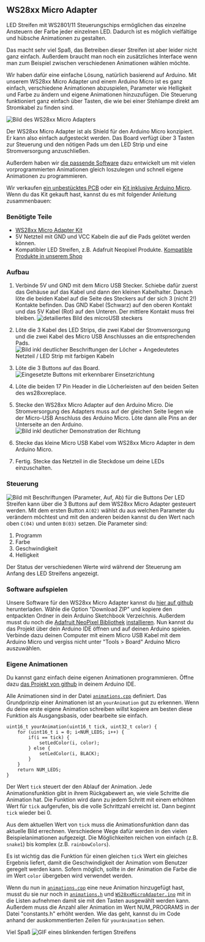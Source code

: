 ## WS28xx Micro Adapter

LED Streifen mit WS2801/11 Steuerungschips ermöglichen das einzelne Ansteuern der Farbe jeder einzelnen LED. Dadurch ist es möglich vielfältige und hübsche Animationen zu gestalten.

Das macht sehr viel Spaß, das Betreiben dieser Streifen ist aber leider nicht ganz einfach. Außerdem braucht man noch ein zusätzliches Interface wenn man zum Beispiel zwischen verschiedenen Animationen wählen möchte.

Wir haben dafür eine einfache Lösung, natürlich basierend auf Arduino. Mit unserem WS28xx Micro Adapter und einem Arduino Micro ist es ganz einfach, verschiedene Animationen abzuspielen, Parameter wie Helligkeit und Farbe zu ändern und eigene Animationen hinzuzufügen. Die Steuerung funktioniert ganz einfach über Tasten, die wie bei einer Stehlampe direkt am Stromkabel zu finden sind.

![Bild des WS28xx Micro Adapters](documentation/article_image.jpg)

Der WS28xx Micro Adapter ist als Shield für den Arduino Micro konzipiert. Er kann also einfach aufgesteckt werden. Das Board verfügt über 3 Tasten zur Steuerung und den nötigen Pads um den LED Strip und eine Stromversorgung anzuschließen.

Außerdem haben wir [die passende Software](https://www.github.com/AgileHardware/WS28xxMicroAdapter) dazu entwickelt um mit vielen vorprogrammierten Animationen gleich loszulegen und schnell eigene Animationen zu programmieren.

Wir verkaufen [ein unbestücktes PCB](http://my.agile-hardware.de/de/ws28xx-micro-adapter-nur-pcb) oder ein [Kit inklusive Arduino Micro](http://my.agile-hardware.de/de/ws28xx-micro-adapter-kit). Wenn du das Kit gekauft hast, kannst du es mit folgender Anleitung zusammenbauen:

### Benötigte Teile

- [WS28xx Micro Adapter Kit](http://my.agile-hardware.de/de/ws28xx-micro-adapter-kit) 
- 5V Netzteil mit GND und VCC Kabeln die auf die Pads gelötet werden können.
- Kompatibler LED Streifen, z.B. Adafruit Neopixel Produkte. [Kompatible Produkte in unserem Shop](http://my.agile-hardware.de/de/search?page=search&page_action=query&desc=on&sdesc=on&keywords=ws8xx)

### Aufbau

1. Verbinde 5V und GND mit dem Micro USB Stecker. Schiebe dafür zuerst das Gehäuse auf das Kabel und dann den kleinen Kabelhalter. Danach löte die beiden Kabel auf die Seite des Steckers auf der sich 3 (nicht 2!) Kontakte befinden. Das GND Kabel (Schwarz) auf den oberen Kontakt und das 5V Kabel (Rot) auf den Unteren. Der mittlere Kontakt muss frei bleiben.
![detailiertes Bild des microUSB steckers](documentation/microUSB_plug.jpg)

2. Löte die 3 Kabel des LED Strips, die zwei Kabel der Stromversorgung und die zwei Kabel des Micro USB Anschlusses an die entsprechenden Pads.
![Bild inkl deutlicher Beschriftungen der Löcher + Angedeutetes Netzteil / LED Strip mit farbigen Kabeln](documentation/step2_label.jpg)

3. Löte die 3 Buttons auf das Board.
![Eingesetzte Buttons mit erkennbarer Einsetzrichtung](documentation/step3.jpg)

4. Löte die beiden 17 Pin Header in die Löcherleisten auf den beiden Seiten des ws28xxreplace.

5. Stecke den WS28xx Micro Adapter auf den Arduino Micro. Die Stromversorgung des Adapters muss auf der gleichen Seite liegen wie der Micro-USB Anschluss des Arduino Micro. Löte dann alle Pins an der Unterseite an den Arduino.
![Bild inkl deutlicher Demonstration der Richtung](documentation/step5_label.jpg)

6. Stecke das kleine Micro USB Kabel vom WS28xx Micro Adapter in dem Arduino Micro.

7. Fertig. Stecke das Netzteil in die Steckdose um deine LEDs einzuschalten.

### Steuerung

![Bild mit Beschriftungen (Parameter, Auf, Ab) für die Buttons](documentation/control_label.jpg)
Der LED Streifen kann über die 3 Buttons auf dem WS28xx Micro Adapter gesteuert werden. Mit dem ersten Button `A(02)` wählst du aus welchen Parameter du verändern möchtest und mit den anderen beiden kannst du den Wert nach oben `C(04)` und unten `B(03)` setzen. Die Parameter sind:

1. Programm
2. Farbe
3. Geschwindigkeit
4. Helligkeit

Der Status der verschiedenen Werte wird während der Steuerung am Anfang des LED Streifens angezeigt.

### Software aufspielen

Unsere Software für den WS28xx Micro Adapter kannst du [hier auf github](https://www.github.com/AgileHardware/WS28xxMicroAdapter) herunterladen. Wähle die Option "Download ZIP" und kopiere den entpackten Ordner in dein Arduino Sketchbook Verzeichnis. Außerdem musst du noch die [Adafruit NeoPixel Bibliothek](https://github.com/adafruit/Adafruit_NeoPixel) [installieren](http://arduino.cc/en/Reference/Libraries).
Nun kannst du das Projekt über dein Arduino IDE öffnen und auf deinen Arduino spielen. Verbinde dazu deinen Computer mit einem Micro USB Kabel mit dem Arduino Micro und vergiss nicht unter "Tools > Board" Arduino Micro auszuwählen.

### Eigene Animationen

Du kannst ganz einfach deine eigenen Animationen programmieren. Öffne dazu [das Projekt von github](https://www.github.com/AgileHardware/WS28xxMicroAdapter) in deinem Arduino IDE. 

Alle Animationen sind in der Datei [`animations.cpp`](https://www.github.com/AgileHardware/WS28xxMicroAdapter/blob/master/animations.cpp) definiert. Das Grundprinzip einer Animationen ist an `yourAnimation` gut zu erkennen. Wenn du deine erste eigene Animation schreiben willst kopiere am besten diese Funktion als Ausgangsbasis, oder bearbeite sie einfach.

	uint16_t yourAnimation(uint16_t tick, uint32_t color) {
		for (uint16_t i = 0; i<NUM_LEDS; i++) {
			if(i == tick) {
				setLedColor(i, color);
			} else {
				setLedColor(i, BLACK);
			}
		}
		return NUM_LEDS;
	}

Der Wert `tick` steuert der den Ablauf der Animation.
Jede Animationsfunktion gibt in ihrem Rückgabewert an, wie viele Schritte die Animation hat. Die Funktion wird dann zu jedem Schritt mit einem erhöhten Wert für `tick` aufgerufen, bis die volle Schrittzahl erreicht ist. Dann beginnt `tick` wieder bei 0.

Aus dem aktuellen Wert von `tick` muss die Animationsfunktion dann das aktuelle Bild errechnen. Verschiedene Wege dafür werden in den vielen Beispielanimationen aufgezeigt. Die Möglichkeiten reichen von einfach (z.B. `snake1`) bis komplex (z.B. `rainbowColors`).

Es ist wichtig das die Funktion für einen gleichen `tick` Wert ein gleiches Ergebnis liefert, damit die Geschwindigkeit der Animation vom Benutzer geregelt werden kann. Sofern möglich, sollte in der Animation die Farbe die im Wert `color` übergeben wird verwendet werden.

Wenn du nun in [`animations.cpp`](https://www.github.com/AgileHardware/WS28xxMicroAdapter/blob/master/animations.cpp) eine neue Animation hinzugefügt hast, musst du sie nur noch in [`animations.h`](https://www.github.com/AgileHardware/WS28xxMicroAdapter/blob/master/animations.h) und [`WS28xxMicroAdapter.ino`](https://www.github.com/AgileHardware/WS28xxMicroAdapter/blob/master/WS28xxMicroAdapter.ino) mit in die Listen aufnehmen damit sie mit den Tasten ausgewählt werden kann. Außerdem muss die Anzahl aller Animation im Wert NUM_PROGRAMS in der Datei "constants.h" erhöht werden.
Wie das geht, kannst du im Code anhand der auskommentierten Zeilen für `yourAnimation` sehen.

Viel Spaß
![GIF eines blinkenden fertigen Streifens](documentation/step7.gif)